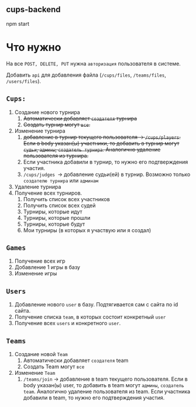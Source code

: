 ## cups-backend
npm start

# Что нужно
На все `POST, DELETE, PUT` нужна `авторизация` пользователя в системе.

Добавить `api` для добавления файла (`/cups/files`, `/teams/files`, `/users/files`).

## `Cups:`
1. Создание нового турнира
   1) ~~Автоматически добавляет `создателя` турнира~~
   2) ~~Создать турнир могут `все`.~~
2. Изменение турнира
   1) ~~добавление в турнир текущего пользователя -> `/cups/players`. Если в body 
   указан(ы) участники, то добавить в турнир могут `судьи`, `админы`, `создатель турнира`.
   Аналогично удаление пользователя из турнира.~~
   2) Если участника добавили в турнир, то нужно его подтверждения участия.
   3) `/cups/judges `-> добавление судьи(ей) в турнир. Возможно только `создателю турнира`
   или `админам`
3. Удаление турнира
4. Получение всех турниров.
    1) Получить список всех участников
    2) Получить список всех судей
    3) Турниры, которые идут
    4) Турниры, которые прошли
    5) Турниры, которые будут
    6) Мои турниры (в которых я участвую или я создал)

## `Games`
1. Получение всех игр
2. Добавление 1 игры в базу
3. Изменение игры

## `Users`
1. Добавление нового `user` в базу. Подтягивается сам с сайта по id сайта.
2. Получение списка `team`, в которых состоит конкретный `user`
3. Получение всех `users` и конкретного `user`.

## `Teams`
1. Создание новой `Team`
    1) Автоматически добавляет `создателя` team
    2) Создать Team могут `все`
2. Изменение `Team`
    1) `/teams/join` -> добавление в team текущего пользователя. Если в body 
   указан(ы) user, то добавить в team могут `админы`, `создатель team`.
   Аналогично удаление пользователя из team. Если участника добавили в team,
   то нужно его подтверждения участия.